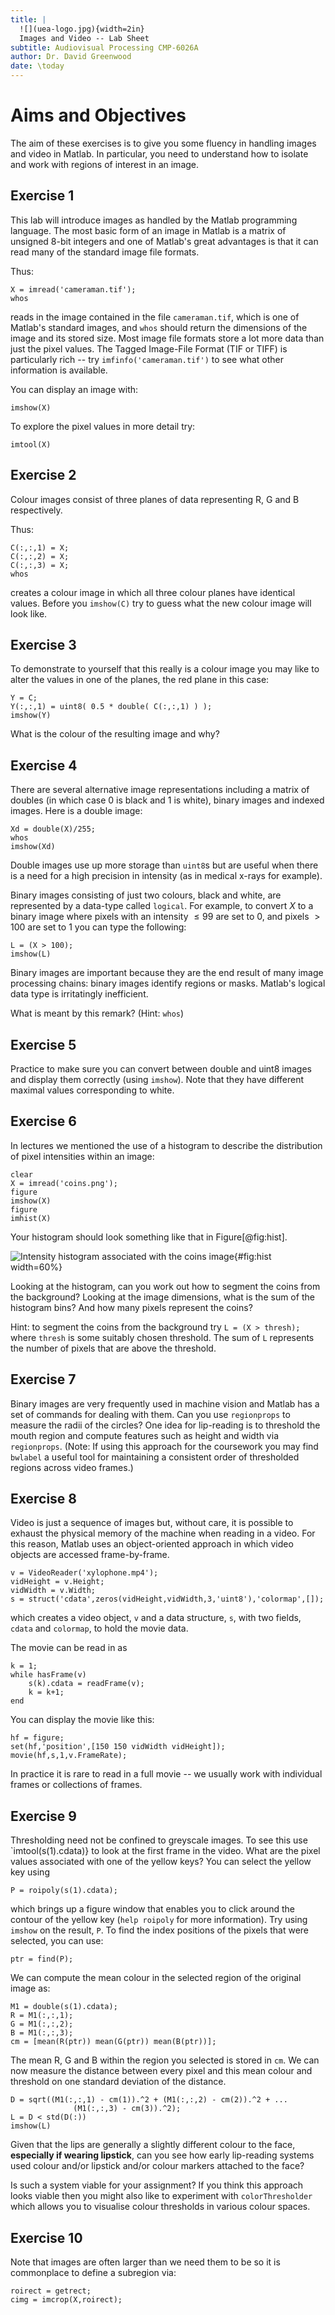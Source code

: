 ```yaml
---
title: |
  ![](uea-logo.jpg){width=2in}  
  Images and Video -- Lab Sheet
subtitle: Audiovisual Processing CMP-6026A
author: Dr. David Greenwood
date: \today
---
```


# Aims and Objectives

The aim of these exercises is to give you some fluency in handling images and video in Matlab.
In particular, you need to understand how to isolate and work with regions of interest in an image.

## Exercise 1

This lab will introduce images as handled by the Matlab programming language.
The most basic form of an image in Matlab is a matrix of unsigned 8-bit integers
and one of Matlab's great advantages is that it can read many of the standard image file formats.

Thus:

```{.matlab }
X = imread('cameraman.tif');
whos
```

reads in the image contained in the file `cameraman.tif`, which is one of
Matlab's standard images, and `whos` should return the dimensions of the image
and its stored size.
Most image file formats store a lot more data than just the pixel values.
The Tagged Image-File Format (TIF or TIFF) is particularly
rich -- try `imfinfo('cameraman.tif')` to see what other information is available.

You can display an image with:

```{.matlab }
imshow(X)
```

To explore the pixel values in more detail try:

```{.matlab }
imtool(X)
```

## Exercise 2

Colour images consist of three planes of data representing R, G and B respectively.

Thus:

```{.matlab }
C(:,:,1) = X;
C(:,:,2) = X;
C(:,:,3) = X;
whos
```

creates a colour image in which all three colour planes have identical values.
Before you `imshow(C)` try to guess what the new colour image will look like.

## Exercise 3

To demonstrate to yourself that this really is a colour image you may like
to alter the values in one of the planes, the red plane in this case:

```{.matlab }
Y = C;
Y(:,:,1) = uint8( 0.5 * double( C(:,:,1) ) );
imshow(Y)
```

What is the colour of the resulting image and why?

## Exercise 4

There are several alternative image representations including a matrix
of doubles (in which case 0 is black and 1 is white), binary images and indexed images.
Here is a double image:

```{.matlab }
Xd = double(X)/255;
whos
imshow(Xd)
```

Double images use up more storage than `uint8`s but are useful when
there is a need for a high precision in intensity (as in medical x-rays for example).

Binary images consisting of just two colours, black and white, are
represented by a data-type called `logical`.
For example, to convert $X$ to a binary image where pixels with an intensity
$\le99$ are set to $0$, and pixels $>100$ are set to $1$ you can type the following:

```{.matlab }
L = (X > 100);
imshow(L)
```

Binary images are important because they are the end result of many image
processing chains: binary images identify regions or masks.
Matlab's logical data type is irritatingly inefficient.

What is meant by this remark? (Hint: `whos`)

## Exercise 5

Practice to make sure you can convert between double and uint8
images and display them correctly (using `imshow`).
Note that they have different maximal values corresponding to white.

## Exercise 6

In lectures we mentioned the use of a histogram to describe the
distribution of pixel intensities within an image:

```{.matlab }
clear
X = imread('coins.png');
figure
imshow(X)
figure
imhist(X)
```

Your histogram should look something like that in Figure[@fig:hist].

![Intensity histogram associated with the coins image](hist.png){#fig:hist width=60%}

Looking at the histogram, can you work out how to segment the coins
from the background? Looking at the image dimensions, what is the sum of the
histogram bins? And how many pixels represent the coins?

Hint: to segment the coins from the background try `L = (X > thresh);`
where `thresh` is some suitably chosen threshold.
The sum of `L` represents the number of pixels that are above the threshold.

## Exercise 7

Binary images are very frequently used in machine vision and
Matlab has a set of commands for dealing with them.
Can you use `regionprops` to measure the radii of the circles?
One idea for lip-reading is to threshold the mouth region and compute features
such as height and width via `regionprops`.
(Note: If using this approach for the coursework you may find `bwlabel`
a useful tool for maintaining a consistent order of thresholded regions across video frames.)

## Exercise 8

Video is just a sequence of images but, without care, it is possible to
exhaust the physical memory of the machine when reading in a video.
For this reason, Matlab uses an object-oriented approach in which
video objects are accessed frame-by-frame.

```{.matlab }
v = VideoReader('xylophone.mp4');
vidHeight = v.Height;
vidWidth = v.Width;
s = struct('cdata',zeros(vidHeight,vidWidth,3,'uint8'),'colormap',[]);
```

which creates a video object, `v` and a data structure, `s`,
with two fields, `cdata` and `colormap`, to hold the movie data.

The movie can be read in as

```{.matlab }
k = 1;
while hasFrame(v)
    s(k).cdata = readFrame(v);
    k = k+1;
end
```

You can display the movie like this:

```{.matlab }
hf = figure;
set(hf,'position',[150 150 vidWidth vidHeight]);
movie(hf,s,1,v.FrameRate);
```

In practice it is rare to read in a full movie -- we usually work with individual
frames or collections of frames.

## Exercise 9

Thresholding need not be confined to greyscale images.
To see this use `imtool(s(1).cdata)} to look at the first frame in the video.
What are the pixel values associated with one of the yellow keys?
You can select the yellow key using

```{.matlab}
P = roipoly(s(1).cdata);
```

which brings up a figure window that enables you to click around the contour
of the yellow key (`help roipoly` for more information).
Try using `imshow` on the result, `P`.
To find the index positions of the pixels that were selected, you can use:

```{.matlab}
ptr = find(P);
```

We can compute the mean colour in the selected region of the original image as:

```{.matlab}
M1 = double(s(1).cdata);
R = M1(:,:,1);
G = M1(:,:,2);
B = M1(:,:,3);
cm = [mean(R(ptr)) mean(G(ptr)) mean(B(ptr))];
```

The mean R, G and B within the region you selected is stored in `cm`.
We can now measure the distance between every pixel and this mean colour and
threshold on one standard deviation of the distance.

```{.matlab}
D = sqrt((M1(:,:,1) - cm(1)).^2 + (M1(:,:,2) - cm(2)).^2 + ...
              (M1(:,:,3) - cm(3)).^2);
L = D < std(D(:))
imshow(L)
```

Given that the lips are generally a slightly different colour to the face,
**especially if wearing lipstick**, can you see how early lip-reading systems
used colour and/or lipstick and/or colour markers attached to the face?

Is such a system viable for your assignment? If you think this approach
looks viable then you might also like to experiment with
`colorThresholder` which allows you to visualise colour
thresholds in various colour spaces.

## Exercise 10

Note that images are often larger than we need them to be so it is
commonplace to define a subregion via:

```{.matlab}
roirect = getrect;
cimg = imcrop(X,roirect);
```
